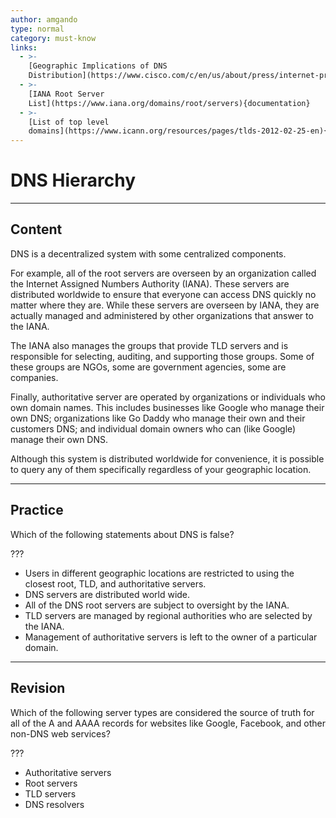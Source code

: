 ```yaml
---
author: amgando
type: normal
category: must-know
links:
  - >-
    [Geographic Implications of DNS
    Distribution](https://www.cisco.com/c/en/us/about/press/internet-protocol-journal/back-issues/table-contents-35/101-dns-infrastructure.html){article}
  - >-
    [IANA Root Server
    List](https://www.iana.org/domains/root/servers){documentation}
  - >-
    [List of top level
    domains](https://www.icann.org/resources/pages/tlds-2012-02-25-en){documentation}
---
```


# DNS Hierarchy


---

## Content

DNS is a decentralized system with some centralized components.

For example, all of the root servers are overseen by an organization called the Internet Assigned Numbers Authority (IANA). These servers are distributed worldwide to ensure that everyone can access DNS quickly no matter where they are. While these servers are overseen by IANA, they are actually managed and administered by other organizations that answer to the IANA.

The IANA also manages the groups that provide TLD servers and is responsible for selecting, auditing, and supporting those groups. Some of these groups are NGOs, some are government agencies, some are companies.

Finally, authoritative server are operated by organizations or individuals who own domain names. This includes businesses like Google who manage their own DNS; organizations like Go Daddy who manage their own and their customers DNS; and individual domain owners who can (like Google) manage their own DNS.

Although this system is distributed worldwide for convenience, it is possible to query any of them specifically regardless of your geographic location.


---

## Practice

Which of the following statements about DNS is false?

???

- Users in different geographic locations are restricted to using the closest root, TLD, and authoritative servers.
- DNS servers are distributed world wide.
- All of the DNS root servers are subject to oversight by the IANA.
- TLD servers are managed by regional authorities who are selected by the IANA.
- Management of authoritative servers is left to the owner of a particular domain.


---

## Revision

Which of the following server types are considered the source of truth for all of the A and AAAA records for websites like Google, Facebook, and other non-DNS web services?

???

- Authoritative servers
- Root servers
- TLD servers
- DNS resolvers
 
